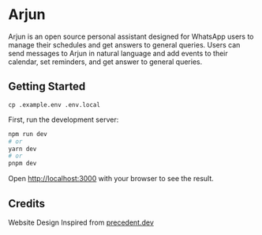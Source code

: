 # Arjun
Arjun is an open source personal assistant designed for WhatsApp users to manage their schedules and get answers to general queries. Users can send messages to Arjun in natural language and add events to their calendar, set reminders, and get answer to general queries.

## Getting Started

```
cp .example.env .env.local
```

First, run the development server:

```bash
npm run dev
# or
yarn dev
# or
pnpm dev
```

Open [http://localhost:3000](http://localhost:3000) with your browser to see the result.

## Credits
Website Design Inspired from [precedent.dev](https://precedent.dev)